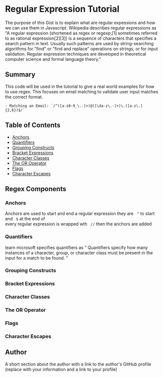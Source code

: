 # Regular Expression Tutorial

The purpose of this Gist is to explain what are regular expessions and how we can use them in Javascript. Wikipedia describes regular expressions as "A regular expression (shortened as regex or regexp;[1] sometimes referred to as rational expression[2][3]) is a sequence of characters that specifies a search pattern in text. Usually such patterns are used by string-searching algorithms for "find" or "find and replace" operations on strings, or for input validation. Regular expression techniques are developed in theoretical computer science and formal language theory."

## Summary

This code will be used in the tutorial to give a real world examples for how to use regex. This focuses on email matching to validate user input matches the correct format.
```
- Matching an Email: `/^([a-z0-9_\.-]+)@([\da-z\.-]+)\.([a-z\.]{2,6})$/`
```
## Table of Contents

- [Anchors](#anchors)
- [Quantifiers](#quantifiers)
- [Grouping Constructs](#grouping-constructs)
- [Bracket Expressions](#bracket-expressions)
- [Character Classes](#character-classes)
- [The OR Operator](#the-or-operator)
- [Flags](#flags)
- [Character Escapes](#character-escapes)

## Regex Components

### Anchors
Anchors are used to start and end a regular expression
they are ``` ^``` to start and ``` $``` at the end of  
every regular expression is wrapped wth ``` //```  then the anchors are added

### Quantifiers
 learn microsoft specifies quantifiers as " Quantifiers specify how many instances of a character, group, or character class must be present in the input for a match to be found. "

### Grouping Constructs

### Bracket Expressions

### Character Classes

### The OR Operator

### Flags

### Character Escapes

## Author

A short section about the author with a link to the author's GitHub profile (replace with your information and a link to your profile)
